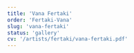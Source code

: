 ```yaml
---
title: 'Vana Fertaki'
order: 'Fertaki-Vana'
slug: 'vana-fertaki'
status: 'gallery'
cv: '/artists/fertaki/vana-fertaki.pdf'
---
```


